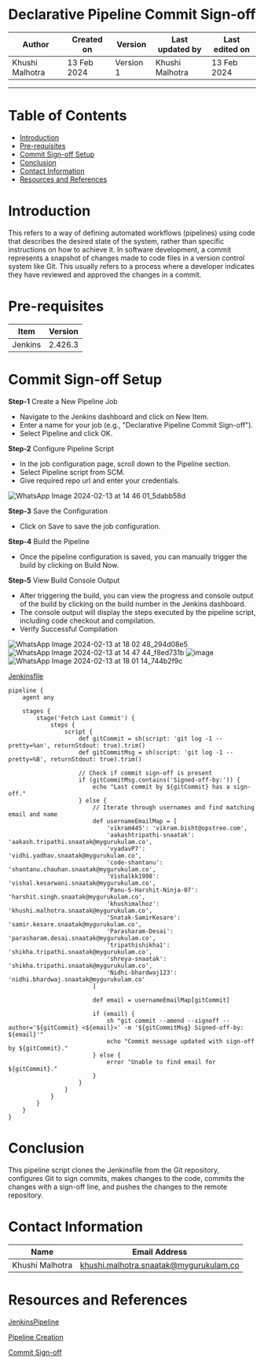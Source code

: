 # Declarative Pipeline Commit Sign-off

|   Author        |  Created on   |  Version   | Last updated by  | Last edited on |
| --------------- | --------------| -----------|----------------- | -------------- |
| Khushi Malhotra |  13 Feb 2024  |  Version 1 | Khushi Malhotra  | 13 Feb 2024    |
***

# Table of Contents
- [Introduction](https://github.com/avengers-p7/Documentation/blob/main/Application_CI/Implementation/Commit_SIgn-off/DeclarativePipeline/README.md#introduction)
- [Pre-requisites](https://github.com/avengers-p7/Documentation/blob/main/Application_CI/Implementation/Commit_SIgn-off/DeclarativePipeline/README.md#pre-requisites)
- [Commit Sign-off Setup](https://github.com/avengers-p7/Documentation/blob/main/Application_CI/Implementation/Commit_SIgn-off/DeclarativePipeline/README.md#commit-sign-off-setup)
- [Conclusion](https://github.com/avengers-p7/Documentation/blob/main/Application_CI/Implementation/Commit_SIgn-off/DeclarativePipeline/README.md#conclusion)
- [Contact Information](https://github.com/avengers-p7/Documentation/blob/main/Application_CI/Implementation/Commit_SIgn-off/DeclarativePipeline/README.md#contact-information)
- [Resources and References](https://github.com/avengers-p7/Documentation/blob/main/Application_CI/Implementation/Commit_SIgn-off/DeclarativePipeline/README.md#resources-and-references)

# Introduction
This refers to a way of defining automated workflows (pipelines) using code that describes the desired state of the system, rather than specific instructions on how to achieve it.
In software development, a commit represents a snapshot of changes made to code files in a version control system like Git. This usually refers to a process where a developer indicates they have reviewed and approved the changes in a commit.

# Pre-requisites
| Item         | Version   |
|--------------|-----------|
| Jenkins      | 2.426.3   |

# Commit Sign-off Setup
**Step-1** Create a New Pipeline Job

- Navigate to the Jenkins dashboard and click on New Item.
- Enter a name for your job (e.g., "Declarative Pipeline Commit Sign-off").
- Select Pipeline and click OK.

**Step-2** Configure Pipeline Script

- In the job configuration page, scroll down to the Pipeline section.
- Select Pipeline script from SCM.
- Give required repo url and enter your credentials.

![WhatsApp Image 2024-02-13 at 14 46 01_5dabb58d](https://github.com/avengers-p7/Documentation/assets/156056460/042d872f-31bb-4c0e-bb0f-27bb1929cf11)

**Step-3** Save the Configuration

- Click on Save to save the job configuration.

**Step-4** Build the Pipeline

- Once the pipeline configuration is saved, you can manually trigger the build by clicking on Build Now.

**Step-5** View Build Console Output

- After triggering the build, you can view the progress and console output of the build by clicking on the build number in the Jenkins dashboard.
- The console output will display the steps executed by the pipeline script, including code checkout and compilation.
- Verify Successful Compilation

![WhatsApp Image 2024-02-13 at 18 02 48_294d08e5](https://github.com/avengers-p7/Documentation/assets/156056460/79734075-b70b-4749-8429-a85045ca9086)
![WhatsApp Image 2024-02-13 at 14 47 44_f8ed731b](https://github.com/avengers-p7/Documentation/assets/156056460/28443aa1-2efc-4ed6-8326-61aa058b4560)
![image](https://github.com/avengers-p7/Documentation/assets/156056460/87119667-a076-453f-9675-6ea72c9b2ed4)
![WhatsApp Image 2024-02-13 at 18 01 14_744b2f9c](https://github.com/avengers-p7/Documentation/assets/156056460/1567b4a8-6942-480b-9884-5ff0d5e0f6e0)

[Jenkinsfile](https://github.com/avengers-p7/Jenkinsfile/blob/main/Declarative%20Pipeline/Commit%20Sign-off/Jenkinsfile)

```shell
pipeline {
    agent any
    
    stages {
        stage('Fetch Last Commit') {
            steps {
                script {
                    def gitCommit = sh(script: 'git log -1 --pretty=%an', returnStdout: true).trim()
                    def gitCommitMsg = sh(script: 'git log -1 --pretty=%B', returnStdout: true).trim()
                    
                    // Check if commit sign-off is present
                    if (gitCommitMsg.contains('Signed-off-by:')) {
                        echo "Last commit by ${gitCommit} has a sign-off."
                    } else {
                        // Iterate through usernames and find matching email and name
                        def usernameEmailMap = [
                            'vikram445': 'vikram.bisht@opstree.com',
                            'aakashtripathi-snaatak': 'aakash.tripathi.snaatak@mygurukulam.co',
                            'vyadavP7': 'vidhi.yadhav.snaatak@mygurukulam.co',
                            'code-shantanu': 'shantanu.chauhan.snaatak@mygurukulam.co',
                            'Vishalkk1998': 'vishal.kesarwani.snaatak@mygurukulam.co',
                            'Panu-S-Harshit-Ninja-07': 'harshit.singh.snaatak@mygurukulam.co',
                            'khushimalhoz': 'khushi.malhotra.snaatak@mygurukulam.co',
                            'Snatak-SamirKesare': 'samir.kesare.snaatak@mygurukulam.co',
                            'Parasharam-Desai': 'parasharam.desai.snaatak@mygurukulam.co',
                            'tripathishikha1': 'shikha.tripathi.snaatak@mygurukulam.co',
                            'shreya-snaatak': 'shikha.tripathi.snaatak@mygurukulam.co',
                            'Nidhi-bhardwaj123': 'nidhi.bhardwaj.snaatak@mygurukulam.co'
                        ]
                        
                        def email = usernameEmailMap[gitCommit]
                        
                        if (email) {
                            sh "git commit --amend --signoff --author='${gitCommit} <${email}>' -m '${gitCommitMsg} Signed-off-by: ${email}'"
                            echo "Commit message updated with sign-off by ${gitCommit}."
                        } else {
                            error "Unable to find email for ${gitCommit}."
                        }
                    }
                }
            }
        }
    }
}
```
# Conclusion
This pipeline script clones the Jenkinsfile from the Git repository, configures Git to sign commits, makes changes to the code, commits the changes with a sign-off line, and pushes the changes to the remote repository.

# Contact Information
| Name            | Email Address                        |
|-----------------|--------------------------------------|
| Khushi Malhotra | khushi.malhotra.snaatak@mygurukulam.co |

# Resources and References 
[JenkinsPipeline](https://github.com/avengers-p7/Documentation/blob/main/Application_CI/Implementation/GenericDoc/jenkinsPipeline.md)

[Pipeline Creation](https://github.com/avengers-p7/Documentation/blob/main/Application_CI/Implementation/GenericDoc/pipelinePOC.md)

[Commit Sign-off](https://github.com/avengers-p7/Documentation/blob/main/Application_CI/Design/02-%20Generic%20CI%20operation/CommitSignOff.md)

